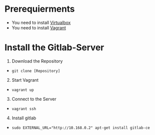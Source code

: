 # Prerequierments 
- You need to install [Virtualbox](https://www.virtualbox.org/wiki/Downloads)
- You need to install [Vagrant](https://www.vagrantup.com/)

# Install the Gitlab-Server  
1. Download the Repository 
* ` git clone [Repository] `
2. Start Vagrant 
* ` vagrant up `
3. Connect to the Server 
* ` vagrant ssh `
4. Install gitlab 
* ` sudo EXTERNAL_URL="http://10.168.0.2" apt-get install gitlab-ce `